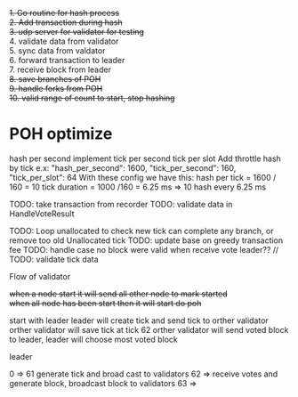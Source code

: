 ~~1. Go routine for hash process~~  
~~2. Add transaction during hash~~  
~~3. udp server for validator for testing~~  
4. validate data from validator  
5. sync data from valdator  
6. forward transaction to leader  
7. receive block from leader   
~~8. save branches of POH~~  
~~9. handle forks from POH~~  
~~10. valid range of count to start, stop hashing~~  


# POH optimize
hash per second
implement tick per second
tick per slot 
Add throttle hash by tick 
e.x:
"hash_per_second": 1600,
"tick_per_second": 160,
"tick_per_slot": 64
With these config we have this:
hash per tick = 1600 / 160 = 10
tick duration = 1000 /160 = 6.25 ms
=> 10 hash every 6.25 ms 


TODO: take transaction from recorder
TODO:  validate data in HandleVoteResult


TODO: Loop unallocated to check new tick can complete any branch, or remove too old Unallocated tick
TODO: update base on greedy transaction fee
TODO: handle case no block were valid when receive vote leader??
// TODO: validate tick data


Flow of validator

~~when a node start it will send all other node to mark started~~  
~~when all node has been start then it will start do poh~~

start with leader
leader will create tick and send tick to orther validator
orther validator will save tick
at tick 62 orther validator will send voted block to leader, leader will choose most voted block  

leader

0 => 61 generate tick and broad cast to validators
62 => receive votes and generate block, broadcast block to validators
63 => 
